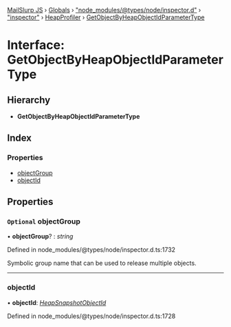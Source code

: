 [MailSlurp JS](../README.md) › [Globals](../globals.md) › ["node_modules/@types/node/inspector.d"](../modules/_node_modules__types_node_inspector_d_.md) › ["inspector"](../modules/_node_modules__types_node_inspector_d_._inspector_.md) › [HeapProfiler](../modules/_node_modules__types_node_inspector_d_._inspector_.heapprofiler.md) › [GetObjectByHeapObjectIdParameterType](_node_modules__types_node_inspector_d_._inspector_.heapprofiler.getobjectbyheapobjectidparametertype.md)

# Interface: GetObjectByHeapObjectIdParameterType

## Hierarchy

* **GetObjectByHeapObjectIdParameterType**

## Index

### Properties

* [objectGroup](_node_modules__types_node_inspector_d_._inspector_.heapprofiler.getobjectbyheapobjectidparametertype.md#optional-objectgroup)
* [objectId](_node_modules__types_node_inspector_d_._inspector_.heapprofiler.getobjectbyheapobjectidparametertype.md#objectid)

## Properties

### `Optional` objectGroup

• **objectGroup**? : *string*

Defined in node_modules/@types/node/inspector.d.ts:1732

Symbolic group name that can be used to release multiple objects.

___

###  objectId

• **objectId**: *[HeapSnapshotObjectId](../modules/_node_modules__types_node_inspector_d_._inspector_.heapprofiler.md#heapsnapshotobjectid)*

Defined in node_modules/@types/node/inspector.d.ts:1728
